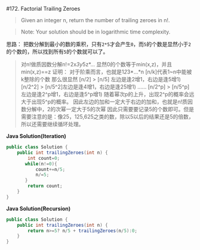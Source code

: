 #172. Factorial Trailing Zeroes

>Given an integer n, return the number of trailing zeroes in n!.

>Note: Your solution should be in logarithmic time complexity.

思路： 把数分解到最小的数的乘积，只有`2*5`才会产生`0`，而`5`的个数是显然小于`2`的个数的，所以找到所有`5`的个数就可以了。


>对n!做质因数分解n!=2x*3y*5z*...
显然0的个数等于min(x,z)，并且min(x,z)==z
证明：
对于阶乘而言，也就是1*2*3*...*n
[n/k]代表1~n中能被k整除的个数
那么很显然
[n/2] > [n/5] 左边是逢2增1，右边是逢5增1)
[n/2^2] > [n/5^2]左边是逢4增1，右边是逢25增1)
……
[n/2^p] > [n/5^p]左边是逢2^p增1，右边是逢5^p增1)
随着幂次p的上升，出现2^p的概率会远大于出现5^p的概率。
因此左边的加和一定大于右边的加和，也就是n!质因数分解中，2的次幂一定大于5的次幂
>因此只需要要记录5的个数即可。但是需要注意的是：像25，125,625之类的数，除以5以后的结果还是5的倍数，所以还需要继续循环处理。


**Java Solution(Iteration)**
```java
public class Solution {
    public int trailingZeroes(int n) {
        int count=0;
       while(n!=0){
           count+=n/5;
           n/=5;
       }
        return count;
    }
}
```

**Java Solution(Recursion)**
```java
public class Solution {
    public int trailingZeroes(int n) {
        return n>=5? n/5 + trailingZeroes(n/5):0;
    }
}
```